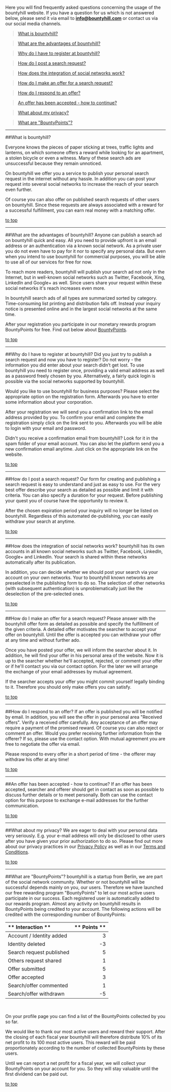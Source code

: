 Here you will find frequently asked questions concerning the usage of the bountyhill website. If you have a question for us which is not answered below, please send it via email to <a href="mailto:info@bountyhill.com">**info@bountyhill.com**</a> or contact us via our social media channels.

> [What is bountyhill?](#bountyhill)

> [What are the advantages of bountyhill?](#advantages)

> [Why do I have to register at bountyhill?](#register)

> [How do I post a search request?](#post_quest)

> [How does the integration of social networks work?](#social_networks)

> [How do I make an offer for a search request?](#make_offer)

> [How do I respond to an offer?](#respond_offer)

> [An offer has been accepted - how to continue?](#offer_accepted)

> [What about my privacy?](#privacy)

> [What are "BountyPoints"?](#bountypoints)

---
<a name='bountyhill' class='target'></a>
##What is bountyhill?

Everyone knows the pieces of paper sticking at trees, traffic lights and lanterns, on which someone offers a reward while looking for an apartment, a stolen bicycle or even a witness. Many of these search ads are unsuccessful because they remain unnoticed.

On bountyhill we offer you a service to publish your personal search request in the internet without any hassle. In addition you can post your request into several social networks to increase the reach of your search even further.

Of course you can also offer on published search requests of other users on bountyhill. Since these requests are always associated with a reward for a successful fulfillment, you can earn real money with a matching offer.

[to top](#top)

---
<a name='advantages' class='target'></a>
##What are the advantages of bountyhill?
Anyone can publish a search ad on bountyhill quick and easy. All you need to provide upfront is an email address or an authentication via a known social network. As a private user you do not even have to  pay for it nor to specify any personal data. But even when you intend to use bountyhill for commercial purposes, you will be able to use all of our services for free for now.

To reach more readers, bountyhill will publish your search ad not only in the Internet, but in well-known social networks such as Twitter, Facebook, Xing, LinkedIn and Google+ as well. Since users share your request within these social networks it's reach increases even more.

In bountyhill search ads of all types are summarized sorted by category. Time-consuming list printing and distribution falls off. Instead your inquiry notice is presented online and in the largest social networks at the same time.

After your registration you participate in our monetary rewards program BountyPoints for free. Find out below about [BountyPoints](#bountypoints).

[to top](#top)

---
<a name='register' class='target'></a>
##Why do I have to register at bountyhill?
Did you just try to publish a search request and now you have to register? Do not worry - the information you did enter about your search didn’t get lost. 
To use bountyhill you need to register once, providing a valid email address as well as a password freely chosen by you. Alternatively, a fairly quick login is possible via the social networks supported by bountyhill.

Would you like to use bountyhill for business purposes? Please select the appropriate option on the registration form. Afterwards you have to enter some information about your corporation.

After your registration we will send you a confirmation link to the email address provided by you. To confirm your email and complete the registration simply click on the link sent to you. Afterwards you will be able to login with your email and password.

Didn't you receive a confirmation email from bountyhill? Look for it in the spam folder of your email account. You can also let the platform send you a new confirmation email anytime. Just click on the appropriate link on the website.

[to top](#top)

---
<a name='post_quest' class='target'></a>
##How do I post a search request?
Our form for creating and publishing a search request is easy to understand and just as easy to use. For the very best offer describe your search as detailed as possible and limit it with criteria. You can also specify a duration for your request. Before publishing your quest you of course have the opportunity to review it.

After the chosen expiration period your inquiry will no longer be listed on bountyhill. Regardless of this automated de-publishing, you can easily withdraw your search at anytime.

[to top](#top)

---
<a name='social_networks' class='target'></a>
##How does the integration of social networks work?
bountyhill has its own accounts in all known social networks such as Twitter, Facebook, LinkedIn, Google+ and LinkedIn. Your search is shared within these networks automatically after its publication.

In addition, you can decide whether we should post your search via your account on your own networks. Your to bountyhill known networks are preselected in the publishing form to do so. The selection of other networks (with subsequent authentication) is unproblematically just like the deselection of the pre-selected ones.

[to top](#top)

---
<a name='make_offer' class='target'></a>
##How do I make an offer for a search request?
Please answer with the bountyhill offer form as detailed as possible and specify the fulfillment of the given criteria. A detailed offer motivates the searcher to accept your offer on bountyhill. Until the offer is accepted you can withdraw your offer at any time and without further ado.

Once you have posted your offer, we will inform the searcher about it. In addition, he will find your offer in his personal area of the website. Now it is up to the searcher whether he'll accepted, rejected, or comment your offer or if he'll contact you via our contact option. For the later we will arrange the exchange of your email addresses by mutual agreement.

If the searcher accepts your offer you might commit yourself legally binding to it. Therefore you should only make offers you can satisfy.

[to top](#top)

---
<a name='respond_offer' class='target'></a>
##How do I respond to an offer?
If an offer is published you will be notified by email. In addition, you will see the offer in your personal area "Received offers". Verify a received offer carefully. Any acceptance of an offer may require a payment of the promised reward. Of course you can also reject or comment an offer. Would you prefer receiving further information from the offerer? If so, please use the contact option. With mutual agreement you are free to negotiate the offer via email.

Please respond to every offer in a short period of time - the offerer may withdraw his offer at any time!

[to top](#top)

---
<a name='offer_accepted' class='target'></a>
##An offer has been accepted - how to continue?
If an offer has been accepted, searcher and offerer should get in contact as soon as possible to discuss further details or to meet personally. Both can use the contact option for this purpose to exchange e-mail addresses for the further communication.

[to top](#top)

---
<a name='privacy' class='target'></a>
##What about my privacy?
We are eager to deal with your personal data very seriously. E.g. your e-mail address will only be disclosed to other users after you have given your prior authorization to do so. Please find out more about our privacy practices in our [Privacy Policy](/privacy) as well as in our [Terms and Conditions](/terms).

[to top](#top)

---
<a name='bountypoints' class='target'></a>
##What are "BountyPoints"?
bountyhill is a startup from Berlin, we are part of the social network community. Whether or not bountyhill will be successful depends mainly on you, our users. Therefore we have launched our free rewarding program "BountyPoints" to let our most active users participate in our success. 
Each registered user is automatically added to our rewards program. Almost any  activity on bountyhill results in BountyPoints being credited to your account. The following actions will be credited with the corresponding number of BountyPoints:

** Interaction **               | ** Points **
:-------------------------------| ------:
Account / Identity added        | 3
Identity deleted                | -3
Search request published        | 5
Others request shared           | 1
Offer submitted                 | 5
Offer accepted                  | 3
Search/offer commented          | 1
Search/offer withdrawn          | -5
<br>

On your profile page you can find a list of the BountyPoints collected by you so far.

We would like to thank our most active users and reward their support. After the closing of each fiscal year bountyhill will therefore distribute 10% of its net profit to its 100 most active users. This reward will be paid proportionately according to the number of collected BountyPoints by these users.

Until we can report a net profit for a fiscal year, we will collect your BountyPoints on your account for you. So they will stay valuable until the first dividend can be paid out.

[to top](#top)